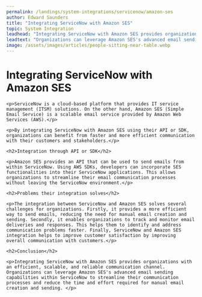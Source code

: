 ```yaml
---
permalink: /landings/system-integrations/servicenow/amazon-ses
author: Edward Saunders
title: "Integrating ServiceNow with Amazon SES"
topic: System Integration
leadhead: "Integrating ServiceNow with Amazon SES provides organizations with an efficient, scalable, and reliable communication channel"
leadtext: "Organizations can leverage Amazon SES's advanced email sending capabilities within ServiceNow to streamline their communication processes and reduce the time and effort required for manual email creation and sending."
image: /assets/images/articles/people-sitting-near-table.webp
---
```

<div class="arttext">
	<h1>Integrating ServiceNow with Amazon SES</h1>

	<p>ServiceNow is a cloud-based platform that provides IT service management (ITSM) solutions. On the other hand, Amazon SES (Simple Email Service) is a scalable email service provided by Amazon Web Services (AWS).</p>

	<p>By integrating ServiceNow with Amazon SES using their API or SDK, organizations can benefit from faster and more efficient communication with their customers and stakeholders.</p>

	<h2>Integration through API or SDK</h2>

	<p>Amazon SES provides an API that can be used to send emails from within ServiceNow. Using AWS SDKs, developers can incorporate SES functionalities into their ServiceNow applications. This allows organizations to streamline their email communication processes without leaving the ServiceNow environment.</p>

	<h2>Problems their integration solves</h2>

	<p>The integration between ServiceNow and Amazon SES solves several challenges for organizations. Firstly, it provides a more efficient way to send emails, reducing the need for manual email creation and sending. Secondly, it enables organizations to track and monitor email deliveries and responses. This helps them to identify and address communication problems faster. Finally, ServiceNow and Amazon SES integration helps to improve customer satisfaction by improving overall communication with customers.</p>

	<h2>Conclusion</h2>

	<p>Integrating ServiceNow with Amazon SES provides organizations with an efficient, scalable, and reliable communication channel. Organizations can leverage Amazon SES's advanced email sending capabilities within ServiceNow to streamline their communication processes and reduce the time and effort required for manual email creation and sending. </p>

</div>